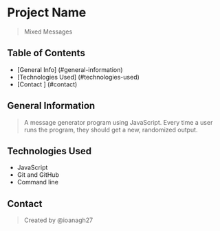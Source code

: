 # Project Name
> Mixed Messages

## Table of Contents
* [General Info] (#general-information)
* [Technologies Used] (#technologies-used)
* [Contact ] (#contact)

## General Information
> A message generator program using JavaScript. Every time a user runs the program, they should get a new, randomized output.

## Technologies Used
- JavaScript
- Git and GitHub
- Command line

## Contact
> Created by @ioanagh27

